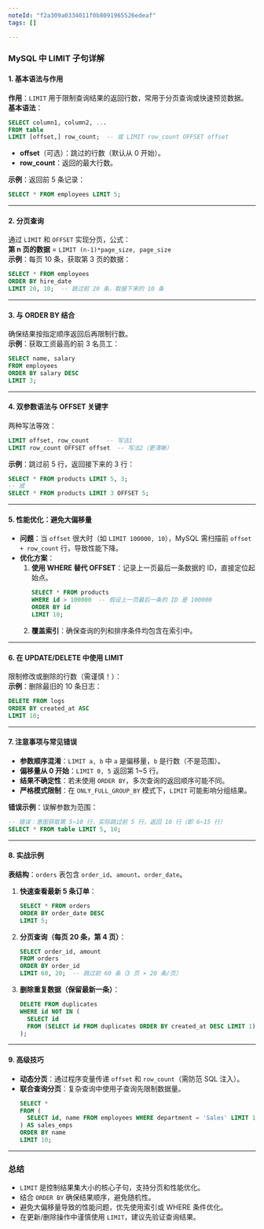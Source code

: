 ```yaml
---
noteId: "f2a309a0334011f0b8091965526edeaf"
tags: []

---
```


### MySQL 中 LIMIT 子句详解

#### 1. **基本语法与作用**
**作用**：`LIMIT` 用于限制查询结果的返回行数，常用于分页查询或快速预览数据。  
**基本语法**：
```sql
SELECT column1, column2, ...
FROM table
LIMIT [offset,] row_count;  -- 或 LIMIT row_count OFFSET offset
```
- **offset**（可选）：跳过的行数（默认从 0 开始）。
- **row_count**：返回的最大行数。

**示例**：返回前 5 条记录：
```sql
SELECT * FROM employees LIMIT 5;
```

---

#### 2. **分页查询**
通过 `LIMIT` 和 `OFFSET` 实现分页，公式：  
**第 n 页的数据** = `LIMIT (n-1)*page_size, page_size`  
**示例**：每页 10 条，获取第 3 页的数据：
```sql
SELECT * FROM employees
ORDER BY hire_date
LIMIT 20, 10;  -- 跳过前 20 条，取接下来的 10 条
```

---

#### 3. **与 ORDER BY 结合**
确保结果按指定顺序返回后再限制行数。  
**示例**：获取工资最高的前 3 名员工：
```sql
SELECT name, salary
FROM employees
ORDER BY salary DESC
LIMIT 3;
```

---

#### 4. **双参数语法与 OFFSET 关键字**
两种写法等效：
```sql
LIMIT offset, row_count     -- 写法1
LIMIT row_count OFFSET offset  -- 写法2（更清晰）
```
**示例**：跳过前 5 行，返回接下来的 3 行：
```sql
SELECT * FROM products LIMIT 5, 3;
-- 或
SELECT * FROM products LIMIT 3 OFFSET 5;
```

---

#### 5. **性能优化：避免大偏移量**
- **问题**：当 `offset` 很大时（如 `LIMIT 100000, 10`），MySQL 需扫描前 `offset + row_count` 行，导致性能下降。
- **优化方案**：
  1. **使用 WHERE 替代 OFFSET**：记录上一页最后一条数据的 ID，直接定位起始点。
     ```sql
     SELECT * FROM products
     WHERE id > 100000  -- 假设上一页最后一条的 ID 是 100000
     ORDER BY id
     LIMIT 10;
     ```
  2. **覆盖索引**：确保查询的列和排序条件均包含在索引中。

---

#### 6. **在 UPDATE/DELETE 中使用 LIMIT**
限制修改或删除的行数（需谨慎！）：  
**示例**：删除最旧的 10 条日志：
```sql
DELETE FROM logs
ORDER BY created_at ASC
LIMIT 10;
```

---

#### 7. **注意事项与常见错误**
- **参数顺序混淆**：`LIMIT a, b` 中 `a` 是偏移量，`b` 是行数（不是范围）。
- **偏移量从 0 开始**：`LIMIT 0, 5` 返回第 1~5 行。
- **结果不确定性**：若未使用 `ORDER BY`，多次查询的返回顺序可能不同。
- **严格模式限制**：在 `ONLY_FULL_GROUP_BY` 模式下，`LIMIT` 可能影响分组结果。

**错误示例**：误解参数为范围：
```sql
-- 错误：意图获取第 5~10 行，实际跳过前 5 行，返回 10 行（即 6~15 行）
SELECT * FROM table LIMIT 5, 10;
```

---

#### 8. **实战示例**
**表结构**：`orders` 表包含 `order_id`、`amount`、`order_date`。

1. **快速查看最新 5 条订单**：
   ```sql
   SELECT * FROM orders
   ORDER BY order_date DESC
   LIMIT 5;
   ```

2. **分页查询（每页 20 条，第 4 页）**：
   ```sql
   SELECT order_id, amount
   FROM orders
   ORDER BY order_id
   LIMIT 60, 20;  -- 跳过前 60 条（3 页 × 20 条/页）
   ```

3. **删除重复数据（保留最新一条）**：
   ```sql
   DELETE FROM duplicates
   WHERE id NOT IN (
     SELECT id
     FROM (SELECT id FROM duplicates ORDER BY created_at DESC LIMIT 1) AS tmp
   );
   ```

---

#### 9. **高级技巧**
- **动态分页**：通过程序变量传递 `offset` 和 `row_count`（需防范 SQL 注入）。
- **联合查询分页**：复杂查询中使用子查询先限制数据量。
  ```sql
  SELECT *
  FROM (
    SELECT id, name FROM employees WHERE department = 'Sales' LIMIT 100
  ) AS sales_emps
  ORDER BY name
  LIMIT 10;
  ```

---

### 总结
- `LIMIT` 是控制结果集大小的核心子句，支持分页和性能优化。
- 结合 `ORDER BY` 确保结果顺序，避免随机性。
- 避免大偏移量导致的性能问题，优先使用索引或 WHERE 条件优化。
- 在更新/删除操作中谨慎使用 `LIMIT`，建议先验证查询结果。